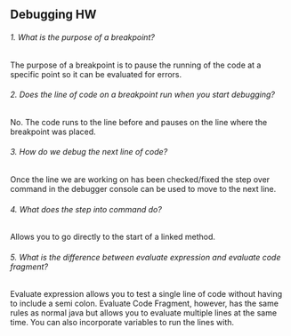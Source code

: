 ## Debugging HW

###### 1. What is the purpose of a breakpoint?
The purpose of a breakpoint is to pause the running of the code at a specific point so it can be evaluated for errors.

###### 2. Does the line of code on a breakpoint run when you start debugging?
No. The code runs to the line before and pauses on the line where the breakpoint was placed.

###### 3. How do we debug the next line of code?
Once the line we are working on has been checked/fixed the step over command in the debugger console can be used to move to the next line.

###### 4. What does the step into command do?
Allows you to go directly to the start of a linked method.

###### 5. What is the difference between evaluate expression and evaluate code fragment?
Evaluate expression allows you to test a single line of code without having to include a semi colon. Evaluate Code Fragment, however, has the same rules as normal java but allows you to evaluate multiple lines at the same time. You can also incorporate variables to run the lines with.
